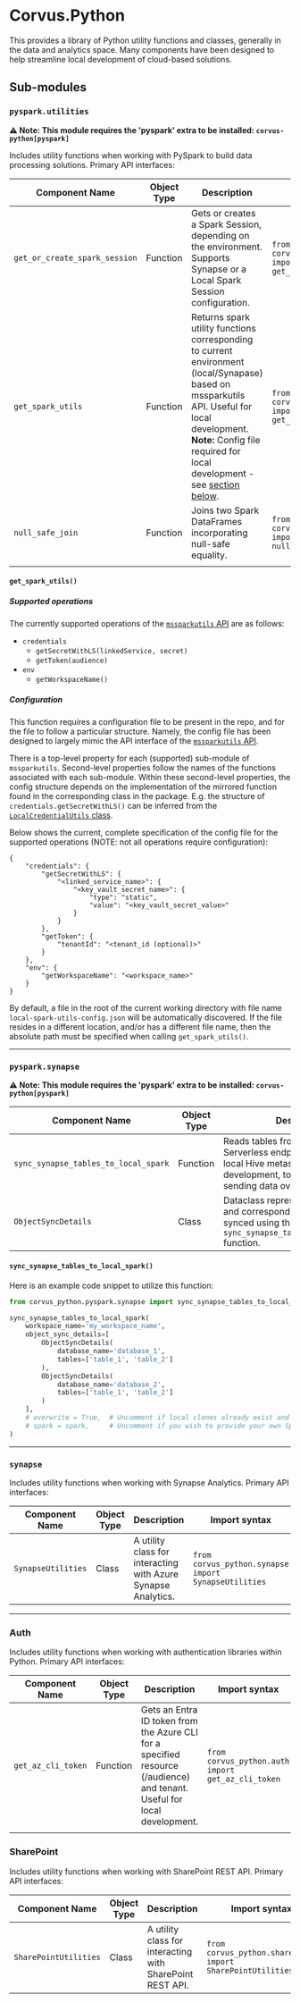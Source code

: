 # Corvus.Python

This provides a library of Python utility functions and classes, generally in the data and analytics space. Many components have been designed to help streamline local development of cloud-based solutions.

## Sub-modules

### `pyspark.utilities`

**⚠️ Note: This module requires the 'pyspark' extra to be installed: `corvus-python[pyspark]`**

Includes utility functions when working with PySpark to build data processing solutions. Primary API interfaces:

| Component Name                    | Object Type | Description                                                                                                                                                                                                                 | Import syntax                                                                 |
|-----------------------------------|-------------|-----------------------------------------------------------------------------------------------------------------------------------------------------------------------------------------------------------------------------|-------------------------------------------------------------------------------|
| <code>get_or_create_spark_session</code> | Function    | Gets or creates a Spark Session, depending on the environment. Supports Synapse or a Local Spark Session configuration.                                                                                                      | <code>from corvus_python.pyspark.utilities import get_or_create_spark_session</code> |
| <code>get_spark_utils</code>      | Function    | Returns spark utility functions corresponding to current environment (local/Synapase) based on mssparkutils API. Useful for local development. <b>Note:</b> Config file required for local development - see [section below](#configuration). | <code>from corvus_python.pyspark.utilities import get_spark_utils</code>      |
| <code>null_safe_join</code>       | Function    | Joins two Spark DataFrames incorporating null-safe equality.                                                                                                                                                                | <code>from corvus_python.pyspark.utilities import null_safe_join</code>       |
|                                   |             |                                                                                                                                                                                                                             |                                                                               |

#### `get_spark_utils()`

##### Supported operations

The currently supported operations of the [`mssparkutils` API](https://learn.microsoft.com/en-us/azure/synapse-analytics/spark/microsoft-spark-utilities?pivots=programming-language-python) are as follows:

- `credentials`
    - `getSecretWithLS(linkedService, secret)`
    - `getToken(audience)`
- `env`
    - `getWorkspaceName()`

##### Configuration

This function requires a configuration file to be present in the repo, and for the file to follow a particular structure. Namely, the config file has been designed to largely mimic the API interface of the [`mssparkutils` API](https://learn.microsoft.com/en-us/azure/synapse-analytics/spark/microsoft-spark-utilities?pivots=programming-language-python).

There is a top-level property for each (supported) sub-module of `mssparkutils`. Second-level properties follow the names of the functions associated with each sub-module. Within these second-level properties, the config structure depends on the implementation of the mirrored function found in the corresponding class in the package. E.g. the structure of `credentials.getSecretWithLS()` can be inferred from the [`LocalCredentialUtils` class](https://github.com/corvus-dotnet/Corvus.Python/blob/main/src/corvus_python/pyspark/utilities/spark_utils/local_spark_utils.py#L34-L56).

Below shows the current, complete specification of the config file for the supported operations (NOTE: not all operations require configuration):

```
{
    "credentials": {
        "getSecretWithLS": {
            "<linked_service_name>": {
                "<key_vault_secret_name>": {
                    "type": "static",
                    "value": "<key_vault_secret_value>"
                }
            }
        },
        "getToken": {
            "tenantId": "<tenant_id (optional)>"
        }
    },
    "env": {
        "getWorkspaceName": "<workspace_name>"
    }
}
```

By default, a file in the root of the current working directory with file name `local-spark-utils-config.json` will be automatically discovered. If the file resides in a different location, and/or has a different file name, then the absolute path must be specified when calling `get_spark_utils()`.

---

### `pyspark.synapse`

**⚠️ Note: This module requires the 'pyspark' extra to be installed: `corvus-python[pyspark]`**

| Component Name                                  | Object Type | Description                                                                                                                                                               | Import syntax                                                                     |
|-------------------------------------------------|-------------|---------------------------------------------------------------------------------------------------------------------------------------------------------------------------|-----------------------------------------------------------------------------------|
| <code>sync_synapse_tables_to_local_spark</code> | Function    | Reads tables from a Synapse SQL Serverless endpoint and clones to a local Hive metastore. Useful for local development, to avoid continuously sending data over the wire. | <code>from corvus_python.pyspark.synapse import sync_synapse_tables_to_local_spark</code> |
| <code>ObjectSyncDetails</code>                  | Class       | Dataclass representing a database and corresponding tables to be synced using the <code>sync_synapse_tables_to_local_spark</code> function.                               | <code>from corvus_python.pyspark.synapse import ObjectSyncDetails</code>                  |

#### `sync_synapse_tables_to_local_spark()`

Here is an example code snippet to utilize this function:

```python
from corvus_python.pyspark.synapse import sync_synapse_tables_to_local_spark, ObjectSyncDetails

sync_synapse_tables_to_local_spark(
    workspace_name='my_workspace_name',
    object_sync_details=[
        ObjectSyncDetails(
            database_name='database_1',
            tables=['table_1', 'table_2']
        ),
        ObjectSyncDetails(
            database_name='database_2',
            tables=['table_1', 'table_2']
        )
    ],
    # overwrite = True,  # Uncomment if local clones already exist and you wish to overwrite.
    # spark = spark,     # Uncomment if you wish to provide your own Spark Session (assumed stored within "spark" variable).
)
```

---

### `synapse`

Includes utility functions when working with Synapse Analytics. Primary API interfaces:

| Component Name                | Object Type | Description                                                                                                              | Import syntax                                                |
|-------------------------------|-------------|--------------------------------------------------------------------------------------------------------------------------|--------------------------------------------------------------|
| <code>SynapseUtilities</code> | Class | A utility class for interacting with Azure Synapse Analytics. | <code>from corvus_python.synapse import SynapseUtilities</code> |

---

### Auth

Includes utility functions when working with authentication libraries within Python. Primary API interfaces:

| Component Name                | Object Type | Description                                                                                                              | Import syntax                                                |
|-------------------------------|-------------|--------------------------------------------------------------------------------------------------------------------------|--------------------------------------------------------------|
| <code>get_az_cli_token</code> | Function    | Gets an Entra ID token from the Azure CLI for a specified resource (/audience) and tenant. Useful for local development. | <code>from corvus_python.auth import get_az_cli_token</code> |
|                               |             |                                                                                                                          |                                                              |

### SharePoint

Includes utility functions when working with SharePoint REST API. Primary API interfaces:

| Component Name                        | Object Type | Description                                                                                           | Import syntax                                                |
|---------------------------------------|-------------|-------------------------------------------------------------------------------------------------------|--------------------------------------------------------------|
| <code>SharePointUtilities</code>      | Class       | A utility class for interacting with SharePoint REST API.                                             | <code>from corvus_python.sharepoint import SharePointUtilities</code> |
